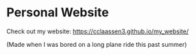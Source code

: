 # Personal Website

Check out my website: https://cclaassen3.github.io/my_website/

(Made when I was bored on a long plane ride this past summer)
